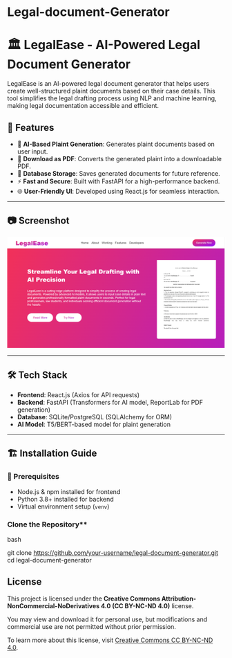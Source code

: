 # Legal-document-Generator

# 🏛️ LegalEase - AI-Powered Legal Document Generator

LegalEase is an AI-powered legal document generator that helps users create well-structured plaint documents based on their case details. This tool simplifies the legal drafting process using NLP and machine learning, making legal documentation accessible and efficient.

## 🚀 Features
- 📝 **AI-Based Plaint Generation**: Generates plaint documents based on user input.
- 📄 **Download as PDF**: Converts the generated plaint into a downloadable PDF.
- 📑 **Database Storage**: Saves generated documents for future reference.
- ⚡ **Fast and Secure**: Built with FastAPI for a high-performance backend.
- 🌐 **User-Friendly UI**: Developed using React.js for seamless interaction.

---

## 📷 Screenshot  
![LegalEase UI](Screenshot.png)

---

## 🛠️ Tech Stack
- **Frontend**: React.js (Axios for API requests)
- **Backend**: FastAPI (Transformers for AI model, ReportLab for PDF generation)
- **Database**: SQLite/PostgreSQL (SQLAlchemy for ORM)
- **AI Model**: T5/BERT-based model for plaint generation

---

## 🏗️ Installation Guide

### 🔧 Prerequisites
- Node.js & npm installed for frontend
- Python 3.8+ installed for backend
- Virtual environment setup (`venv`)

### Clone the Repository**

bash

git clone https://github.com/your-username/legal-document-generator.git
cd legal-document-generator



## License

This project is licensed under the **Creative Commons Attribution-NonCommercial-NoDerivatives 4.0 (CC BY-NC-ND 4.0)** license.

You may view and download it for personal use, but modifications and commercial use are not permitted without prior permission.

To learn more about this license, visit [Creative Commons CC BY-NC-ND 4.0](https://creativecommons.org/licenses/by-nc-nd/4.0/).
